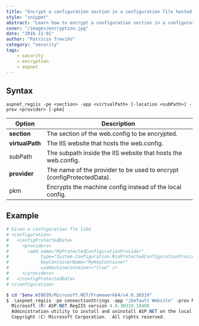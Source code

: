 ```yaml
---
title: "Encrypt a configuration section in a configuration file hosted in IIS"
style: "snippet"
abstract: "Learn how to encrypt a configuration section in a configuration file hosted in IIS"
cover: "/images/encryption.jpg"
date: "2016-11-01"
author: "Patricio Treviño"
category: "security"
tags:
    - security
    - encryption
    - aspnet
---
```


<!-- start:abstract -->

## Syntax

```
aspnet_regiis -pe <section> -app <virtualPath> [-location <subPath>] -prov <provider> [-pkm]
```

| Option          | Description                                                           |
| --------------- | --------------------------------------------------------------------- |
| **section**     | The section of the web.config to be encrypted.                        |
| **virtualPath** | The IIS website that hosts the web.config.                            |
| subPath         | The subpath inside the IIS website that hosts the web.config.         |
| **provider**    | The name of the provider to be used to encrypt (configProtectedData). |
| pkm             | Encrypts the machine config instead of the local config.              |

<!-- end:abstract -->

## Example

```powershell
# Given a configuration fle like
# <configuration>
#   <configProtectedData>
#     <providers>
#       <add name="MyProtectedConfigurationProvider" 
#            type="System.Configuration.RsaProtectedConfigurationProvider, ..." 
#            keyContainerName="MyKeyContainer" 
#            useMachineContainer="true" />
#     </providers>
#   </configProtectedData>
# </configuration>

$ cd "$env.WINDIR/Microsoft.NET/Framework64/v4.0.30319"
$ .\aspnet_regiis -pe connectionStrings -app "/Default Website" -prov MyProtectedConfigurationProvider
  Microsoft (R) ASP.NET RegIIS version 4.0.30319.18408
  Administration utility to install and uninstall ASP.NET on the local machine.
  Copyright (C) Microsoft Corporation.  All rights reserved.


```
